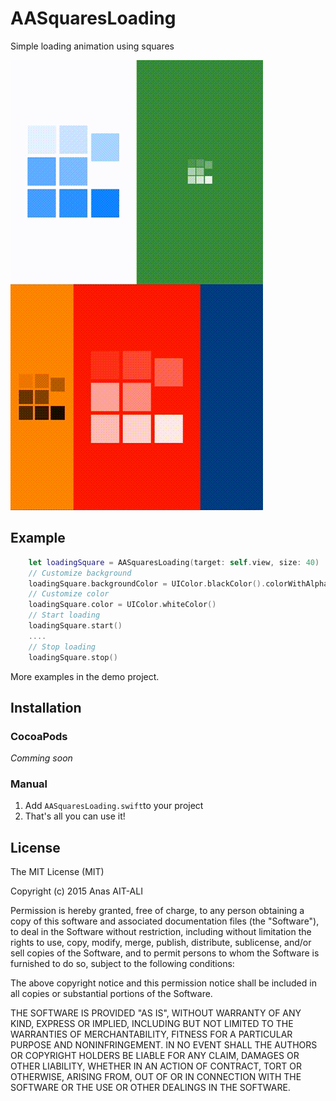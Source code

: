 # AASquaresLoading
Simple loading animation using squares

![Screenshot](screenshot.gif)

## Example
```swift
    let loadingSquare = AASquaresLoading(target: self.view, size: 40)
    // Customize background
    loadingSquare.backgroundColor = UIColor.blackColor().colorWithAlphaComponent(0.4)
    // Customize color
    loadingSquare.color = UIColor.whiteColor()
    // Start loading
    loadingSquare.start()
    ....
    // Stop loading
    loadingSquare.stop()
```

More examples in the demo project.

## Installation

### CocoaPods

*Comming soon*

### Manual

1. Add `AASquaresLoading.swift`to your project
2. That's all you can use it!

## License

The MIT License (MIT)

Copyright (c) 2015 Anas AIT-ALI

Permission is hereby granted, free of charge, to any person obtaining a copy
of this software and associated documentation files (the "Software"), to deal
in the Software without restriction, including without limitation the rights
to use, copy, modify, merge, publish, distribute, sublicense, and/or sell
copies of the Software, and to permit persons to whom the Software is
furnished to do so, subject to the following conditions:

The above copyright notice and this permission notice shall be included in all
copies or substantial portions of the Software.

THE SOFTWARE IS PROVIDED "AS IS", WITHOUT WARRANTY OF ANY KIND, EXPRESS OR
IMPLIED, INCLUDING BUT NOT LIMITED TO THE WARRANTIES OF MERCHANTABILITY,
FITNESS FOR A PARTICULAR PURPOSE AND NONINFRINGEMENT. IN NO EVENT SHALL THE
AUTHORS OR COPYRIGHT HOLDERS BE LIABLE FOR ANY CLAIM, DAMAGES OR OTHER
LIABILITY, WHETHER IN AN ACTION OF CONTRACT, TORT OR OTHERWISE, ARISING FROM,
OUT OF OR IN CONNECTION WITH THE SOFTWARE OR THE USE OR OTHER DEALINGS IN THE
SOFTWARE.